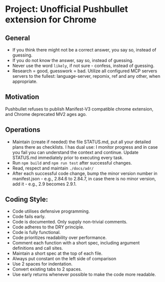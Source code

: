 # Project: Unofficial Pushbullet extension for Chrome

## General

- If you think there might not be a correct answer, you say so, instead of guessing.
- If you do not know the answer, say so, instead of guessing.
- Never use the word `likely`, if not sure - confess, instead of guessing.
- Research = good, guesswork = bad.
  Utilize all configured MCP servers servers to the fullest: language-server, repomix, ref and any other, when appropriate.

## Motivation

Pushbullet refuses to publish Manifest-V3 compatible chrome extension, and Chrome deprecated MV2 ages ago.

## Operations

- Maintain (create if needed) the file STATUS.md, put all your detailed plans there as checklists. I has dual use: I monitor progress and in case you fail you can understand the context and continue. Update STATUS.md immediately prior to executing every task.
- Run `npm build` and `npm run test` after successful changes.
- Read, respect and maintain `./docs/adr/`
- After each successful code change, bump the minor version number in manifest.json - e.g., 2.84.6 to 2.84.7, in case there is no minor version, add it - e.g., 2.9 becomes 2.9.1.

## Coding Style:

- Code utilises defensive programming.
- Code fails early.
- Code is documented. Only supply non-trivial comments.
- Code adheres to the DRY principle.
- Code is fully functional.
- Code prioritizes readability over performance.
- Comment each function with a short spec, including argument definitions and call sites.
- Maintain a short spec at the top of each file.
- Always put constant on the left side of comparison
- Use 2 spaces for indentation.
- Convert existing tabs to 2 spaces.
- Use early returns whenever possible to make the code more readable.
